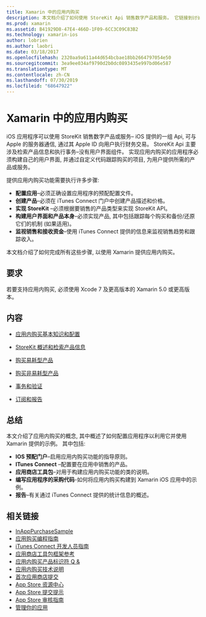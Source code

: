 ```yaml
---
title: Xamarin 中的应用内购买
description: 本文档介绍了如何使用 StoreKit Api 销售数字产品和服务。 它链接到讨论配置、可耗用产品、非可耗用产品、事务、订阅等的指南。
ms.prod: xamarin
ms.assetid: B41929D8-47E4-466D-1F09-6CC3C09C83B2
ms.technology: xamarin-ios
author: lobrien
ms.author: laobri
ms.date: 03/18/2017
ms.openlocfilehash: 2320aa9a611a44d654bcbae18bb2664797054e50
ms.sourcegitcommit: 3ea9ee034af9790d2b0dc0893435e997bd06e587
ms.translationtype: MT
ms.contentlocale: zh-CN
ms.lasthandoff: 07/30/2019
ms.locfileid: "68647922"
---
```

# <a name="in-app-purchasing-in-xamarinios"></a>Xamarin 中的应用内购买

iOS 应用程序可以使用 StoreKit 销售数字产品或服务– iOS 提供的一组 Api, 可与 Apple 的服务器通信, 通过其 Apple ID 向用户执行财务交易。 StoreKit Api 主要涉及检索产品信息和执行事务–没有用户界面组件。 实现应用内购买的应用程序必须构建自己的用户界面, 并通过自定义代码跟踪购买的项目, 为用户提供所需的产品或服务。

提供应用内购买功能需要执行许多步骤:

-  **配置应用**–必须正确设置应用程序的预配配置文件。
-  **创建产品**–必须在 iTunes Connect 门户中创建产品描述和价格。
-  **实现 StoreKit** –必须根据要销售的产品类型来实现 StoreKit API。
-  **构建用户界面和产品本身**–必须实现产品, 其中包括跟踪每个购买和备份/还原它们的机制 (如果适用)。
-  **监视销售和接收资金**–使用 iTunes Connect 提供的信息来监视销售趋势和跟踪收入。

本文档介绍了如何完成所有这些步骤, 以使用 Xamarin 提供应用内购买。

## <a name="requirements"></a>要求

若要支持应用内购买, 必须使用 Xcode 7 及更高版本的 Xamarin 5.0 或更高版本。

## <a name="contents"></a>内容

* [应用内购买基本知识和配置](~/ios/platform/in-app-purchasing/in-app-purchase-basics-and-configuration.md)

* [StoreKit 概述和检索产品信息](~/ios/platform/in-app-purchasing/store-kit-overview-and-retreiving-product-information.md)

* [购买易耗型产品](~/ios/platform/in-app-purchasing/purchasing-consumable-products.md)

* [购买非易耗型产品](~/ios/platform/in-app-purchasing/purchasing-non-consumable-products.md)

* [事务和验证](~/ios/platform/in-app-purchasing/transactions-and-verification.md)

* [订阅和报告](~/ios/platform/in-app-purchasing/subscriptions-and-reporting.md)

## <a name="summary"></a>总结

本文介绍了应用内购买的概念, 其中概述了如何配置应用程序以利用它并使用 Xamarin 提供的示例。 其中包括:

-  **IOS 预配门户**–启用应用内购买功能的指导原则。
-  **ITunes Connect** –配置要在应用中销售的产品。
-  **应用商店工具包**–对用于构建应用内购买功能的类的说明。
-  **编写应用程序的采购代码**-如何将应用内购买构建到 Xamarin iOS 应用中的示例。
-  **报告**–有关通过 iTunes Connect 提供的统计信息的概述。


## <a name="related-links"></a>相关链接

- [InAppPurchaseSample](https://docs.microsoft.com/en-us/samples/xamarin/ios-samples/storekit/)
- [应用购买编程指南](https://developer.apple.com/library/ios/documentation/NetworkingInternet/Conceptual/StoreKitGuide/Introduction.html)
- [iTunes Connect 开发人员指南](https://developer.apple.com/library/ios/documentation/LanguagesUtilities/Conceptual/iTunesConnect_Guide/iTunesConnect_Guide.pdf)
- [应用商店工具包框架参考](https://developer.apple.com/library/ios/documentation/StoreKit/Reference/StoreKit_Collection/StoreKit_Collection.pdf)
- [应用内购买产品标识符 Q &](https://developer.apple.com/library/ios/#qa/qa1329/_index.html)
- [应用内购买技术说明](https://developer.apple.com/library/ios/#technotes/tn2259/_index.html)
- [首次应用商店提交](https://developer.apple.com/library/ios/documentation/IDEs/Conceptual/AppDistributionGuide/Introduction/Introduction.html)
- [App Store 资源中心](https://developer.apple.com/appstore/index.html)
- [App Store 提交提示](https://developer.apple.com/appstore/resources/submission/tips.html)
- [App Store 审核指南](https://developer.apple.com/appstore/resources/approval/guidelines.html)
- [管理你的应用](https://developer.apple.com/appstore/resources/managing/index.html)
